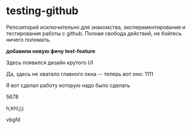 # testing-github
Репозиторий исключительно для знакомства, экспериментирования и тестирования работы с github. Полная свобода действий, не бойтесь ничего поломать.

**добавили новую фичу test-feature**

Здесь появился дизайн крутого UI

Да, здесь не хватало главного окна -- теперь вот оно: 1111

Я вот сделал работу которую надо было сделать

5678

h;khl;j;j

vbgfd
